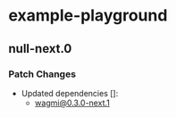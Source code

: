 # example-playground

## null-next.0

### Patch Changes

- Updated dependencies []:
  - wagmi@0.3.0-next.1
